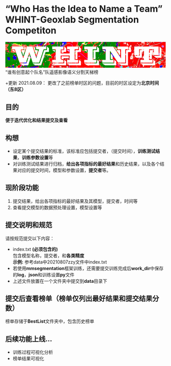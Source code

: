 # “Who Has the Idea to Name a Team” WHINT-Geoxlab Segmentation Competiton
<img src="https://github.com/Vaczzy/ATeamName-GeoxSegCompetiton/raw/main/WHINT/whintlogo.PNG" >
“谁有创意起个队名”队遥感影像语义分割天梯榜

+更新
2021.08.09： 更改了之前榜单时区的问题，目前的时区设定为**北京时间（东8区）**

## 目的
**便于迭代优化和结果提交及查看**

## 构想
* 设定某个提交结果的标准，该标准应包括提交者，（提交时间），**训练测试结果**，**训练参数设置**等
* 对训练测试结果进行归档，**给出各项指标的最好结果**和历史结果，以及各个结果对应的提交时间，模型和参数设置，**提交者**等。

## 现阶段功能
1. 提交结果，给出各项指标的最好结果及其模型，提交者，时间等  
2. 查看提交模型的数据预处理设置，模型设置等

## 提交说明和规范
请按规范提交以下内容：
* index.txt **(必须包含的)**  
包含模型名称，提交者，和**各类精度**  
**示例:**  参考data中20210807zzy文件中index.txt
* 若使用**mmsegmentation**框架训练，还需要提交训练完成后**work_dir**中保存的**log**，**json**和训练设置**py**文件
* 上述文件放置在一个文件夹中提交到**data**目录下

## 提交后查看榜单（榜单仅列出最好结果和提交结果分数）
榜单存储于**BestList**文件夹中，包含历史榜单

## 后续功能上线...
* 训练过程可视化分析
* 榜单结果可视化 
